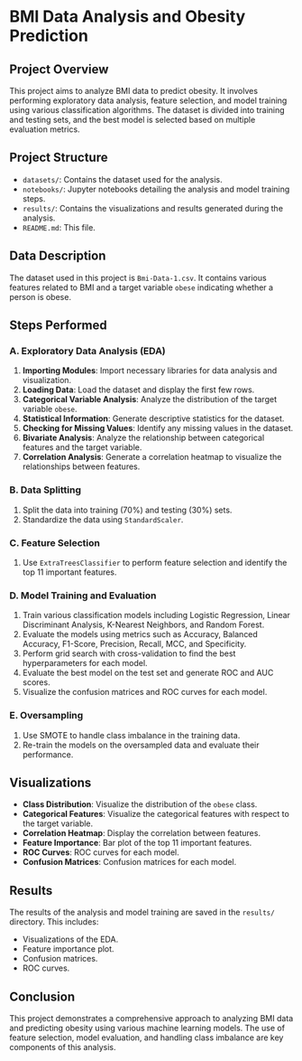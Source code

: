 # BMI Data Analysis and Obesity Prediction

## Project Overview

This project aims to analyze BMI data to predict obesity. It involves performing exploratory data analysis, feature selection, and model training using various classification algorithms. The dataset is divided into training and testing sets, and the best model is selected based on multiple evaluation metrics.

## Project Structure

- `datasets/`: Contains the dataset used for the analysis.
- `notebooks/`: Jupyter notebooks detailing the analysis and model training steps.
- `results/`: Contains the visualizations and results generated during the analysis.
- `README.md`: This file.

## Data Description

The dataset used in this project is `Bmi-Data-1.csv`. It contains various features related to BMI and a target variable `obese` indicating whether a person is obese.

## Steps Performed

### A. Exploratory Data Analysis (EDA)

1. **Importing Modules**: Import necessary libraries for data analysis and visualization.
2. **Loading Data**: Load the dataset and display the first few rows.
3. **Categorical Variable Analysis**: Analyze the distribution of the target variable `obese`.
4. **Statistical Information**: Generate descriptive statistics for the dataset.
5. **Checking for Missing Values**: Identify any missing values in the dataset.
6. **Bivariate Analysis**: Analyze the relationship between categorical features and the target variable.
7. **Correlation Analysis**: Generate a correlation heatmap to visualize the relationships between features.

### B. Data Splitting

1. Split the data into training (70%) and testing (30%) sets.
2. Standardize the data using `StandardScaler`.

### C. Feature Selection

1. Use `ExtraTreesClassifier` to perform feature selection and identify the top 11 important features.

### D. Model Training and Evaluation

1. Train various classification models including Logistic Regression, Linear Discriminant Analysis, K-Nearest Neighbors, and Random Forest.
2. Evaluate the models using metrics such as Accuracy, Balanced Accuracy, F1-Score, Precision, Recall, MCC, and Specificity.
3. Perform grid search with cross-validation to find the best hyperparameters for each model.
4. Evaluate the best model on the test set and generate ROC and AUC scores.
5. Visualize the confusion matrices and ROC curves for each model.

### E. Oversampling

1. Use SMOTE to handle class imbalance in the training data.
2. Re-train the models on the oversampled data and evaluate their performance.

## Visualizations

- **Class Distribution**: Visualize the distribution of the `obese` class.
- **Categorical Features**: Visualize the categorical features with respect to the target variable.
- **Correlation Heatmap**: Display the correlation between features.
- **Feature Importance**: Bar plot of the top 11 important features.
- **ROC Curves**: ROC curves for each model.
- **Confusion Matrices**: Confusion matrices for each model.

## Results

The results of the analysis and model training are saved in the `results/` directory. This includes:
- Visualizations of the EDA.
- Feature importance plot.
- Confusion matrices.
- ROC curves.

## Conclusion
This project demonstrates a comprehensive approach to analyzing BMI data and predicting obesity using various machine learning models. The use of feature selection, model evaluation, and handling class imbalance are key components of this analysis.
